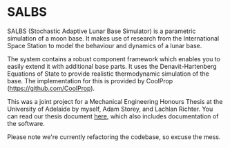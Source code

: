 # SALBS

SALBS (Stochastic Adaptive Lunar Base Simulator) is a parametric simulation of a moon base. It makes use of research from the International Space Station to model the behaviour and dynamics of a lunar base.

The system contains a robust component framework which enables you to easily extend it with additional base parts. It uses the Denavit-Hartenberg Equations of State to provide realistic thermodynamic simulation of the base. The implementation for this is provided by CoolProp (https://github.com/CoolProp).

This was a joint project for a Mechanical Engineering Honours Thesis at the University of Adelaide by myself, Adam Storey, and Lachlan Richter. You can read our thesis document [here](https://drive.google.com/open?id=1sqyIU5I3AzSUaRk9V11gFs3LWOGXPKQ1 "Thesis and Documentation"), which also includes documentation of the software.

Please note we're currently refactoring the codebase, so excuse the mess.

